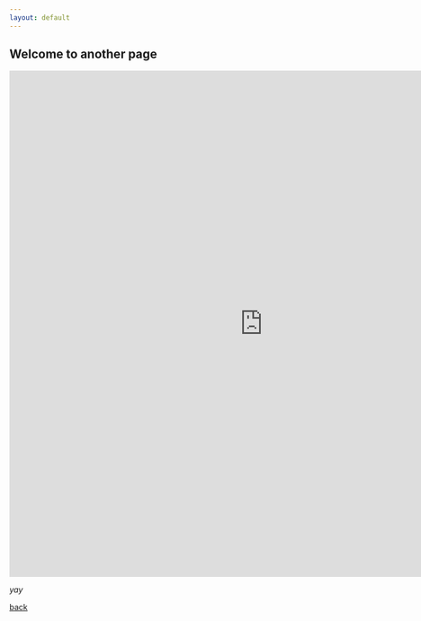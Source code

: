 ```yaml
---
layout: default
---
```


## Welcome to another page

<iframe src="https://newchoir.github.io/training/?section=tenor" frameborder="0" scrolling="no" width="900" height="900"></iframe>

_yay_

[back](./)
